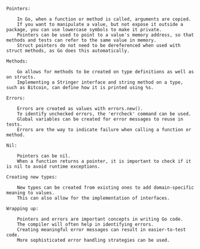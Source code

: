 	Pointers:
	
		In Go, when a function or method is called, arguments are copied.
		If you want to manipulate a value, but not expose it outside a package, you can use lowercase symbols to make it private.
		Pointers can be used to point to a value's memory address, so that methods and tests can refer to the same value in memory.
		Struct pointers do not need to be dereferenced when used with struct methods, as Go does this automatically.
	
	Methods:
	
        Go allows for methods to be created on type definitions as well as on structs.
        Implementing a Stringer interface and string method on a type, such as Bitcoin, can define how it is printed using %s.
	
	Errors:
	
        Errors are created as values with errors.new().
        To identify unchecked errors, the 'errcheck' command can be used.
        Global variables can be created for error messages to reuse in tests.
        Errors are the way to indicate failure when calling a function or method.
	
	Nil:
	
        Pointers can be nil.
        When a function returns a pointer, it is important to check if it is nil to avoid runtime exceptions.
	
	Creating new types:
	
        New types can be created from existing ones to add domain-specific meaning to values.
        This can also allow for the implementation of interfaces.
	
	Wrapping up:
	
        Pointers and errors are important concepts in writing Go code.
        The compiler will often help in identifying errors.
        Creating meaningful error messages can result in easier-to-test code.
        More sophisticated error handling strategies can be used.
